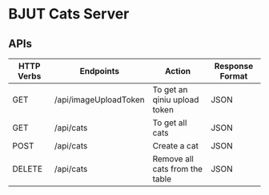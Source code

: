 # BJUT Cats Server

## APIs

| HTTP Verbs | Endpoints             | Action                         | Response Format |
| ---------- | --------------------- | ------------------------------ | --------------- |
| GET        | /api/imageUploadToken | To get an qiniu upload token   | JSON            |
| GET        | /api/cats             | To get all cats                | JSON            |
| POST       | /api/cats             | Create a cat                   | JSON            |
| DELETE     | /api/cats             | Remove all cats from the table | JSON            |